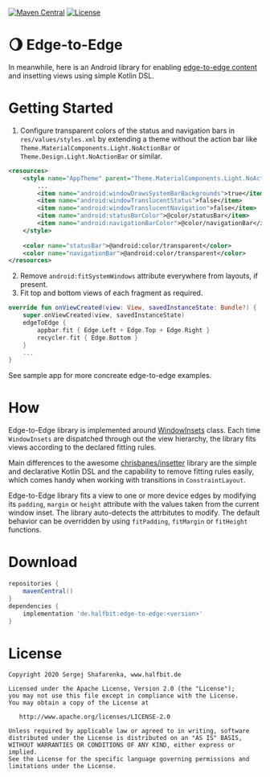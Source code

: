 [![Maven Central](http://img.shields.io/maven-central/v/de.halfbit/edge-to-edge.svg)](http://search.maven.org/#search%7Cga%7C1%7Cg%3A%22de.halfbit%22%20a%3A%22edge-to-edge%22)
[![License](https://img.shields.io/badge/License-Apache%202.0-blue.svg)](http://www.apache.org/licenses/LICENSE-2.0)

# 🌖 Edge-to-Edge 
In meanwhile, here is an Android library for enabling [edge-to-edge content](https://developer.android.com/guide/navigation/gesturenav) and insetting views using simple Kotlin DSL.

# Getting Started

1. Configure transparent colors of the status and navigation bars in `res/values/styles.xml` by extending a theme without the action bar like `Theme.MaterialComponents.Light.NoActionBar` or `Theme.Design.Light.NoActionBar` or similar.

```xml
<resources>
    <style name="AppTheme" parent="Theme.MaterialComponents.Light.NoActionBar">
        ...
        <item name="android:windowDrawsSystemBarBackgrounds">true</item>
        <item name="android:windowTranslucentStatus">false</item>
        <item name="android:windowTranslucentNavigation">false</item>
        <item name="android:statusBarColor">@color/statusBar</item>
        <item name="android:navigationBarColor">@color/navigationBar</item>
    </style>
    
    <color name="statusBar">@android:color/transparent</color>
    <color name="navigationBar">@android:color/transparent</color>
</resources>
```

2. Remove `android:fitSystemWindows` attribute everywhere from layouts, if present.
3. Fit top and bottom views of each fragment as required.

```kotlin
override fun onViewCreated(view: View, savedInstanceState: Bundle?) {
    super.onViewCreated(view, savedInstanceState)
    edgeToEdge {
        appbar.fit { Edge.Left + Edge.Top + Edge.Right }
        recycler.fit { Edge.Bottom }
    }
    ...
}
```

See sample app for more concreate edge-to-edge examples.

# How

Edge-to-Edge library is implemented around [WindowInsets](https://developer.android.com/reference/android/view/WindowInsets) class. Each time `WindowInsets` are dispatched through out the view hierarchy, the library fits views according to the declared fitting rules.

Main differences to the awesome [chrisbanes/insetter](https://github.com/chrisbanes/insetter) library are the simple and declarative Kotlin DSL and the capability to remove fitting rules easily, which comes handy when working with transitions in `ConstraintLayout`.

Edge-to-Edge library fits a view to one or more device edges by modifying its `padding`, `margin` or `height` attribute with  the values taken from the current window inset. The library auto-detects the attrbitutes to modify. The default behavior can be overridden by using `fitPadding`, `fitMargin` or `fitHeight` functions.

# Download
```gradle
repositories {
    mavenCentral()
}
dependencies {
    implementation 'de.halfbit:edge-to-edge:<version>'
}

```

# License
```
Copyright 2020 Sergej Shafarenka, www.halfbit.de

Licensed under the Apache License, Version 2.0 (the "License");
you may not use this file except in compliance with the License.
You may obtain a copy of the License at

   http://www.apache.org/licenses/LICENSE-2.0

Unless required by applicable law or agreed to in writing, software
distributed under the License is distributed on an "AS IS" BASIS,
WITHOUT WARRANTIES OR CONDITIONS OF ANY KIND, either express or implied.
See the License for the specific language governing permissions and
limitations under the License.
```
